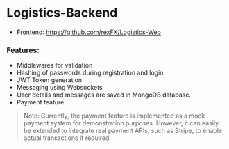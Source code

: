 # Logistics-Backend

-   Frontend: https://github.com/rexFX/Logistics-Web

### Features:

-   Middlewares for validation
-   Hashing of passwords during registration and login
-   JWT Token generation
-   Messaging using Websockets
-   User details and messages are saved in MongoDB database.
-   Payment feature

> Note: Currently, the payment feature is implemented as a mock payment system for demonstration purposes. However, it can easily be extended to integrate real payment APIs, such as Stripe, to enable actual transactions if required.
